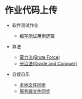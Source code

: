 # 作业代码上传

* 软件测试作业
  - [编写测试用例逻辑](Software%20Testing)

* 算法
  - [蛮力法(Brute Force)](Algorithms/Brute_Force)
  - [分治法(Divide and Conquer)](Algorithms/Divide_and_Conque)

* 自娱自乐
  - [本地文件同步](Sync/sync.sh)
  - [服务器文件同步](Sync/syncN.sh)
